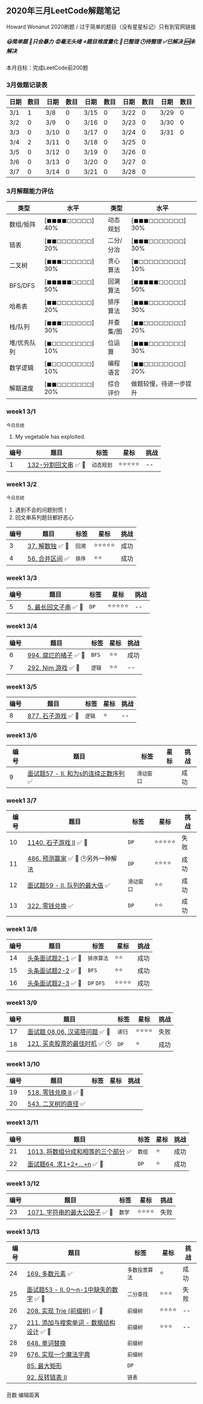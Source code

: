 ## 2020年三月LeetCode解题笔记

Howard Wonanut 2020刷题 / 过于简单的题目（没有星星标记）只有到官网链接

##### 😃简单题     🤢只会暴力    😡毫无头绪    ⭐题目难度量化    💾已整理     🕑待整理       ✅已解决      🆘未解决

本月目标：完成LeetCode前200题



### 3月做题记录表

| 日期 | 数目 | 日期 | 数目 | 日期 | 数目 | 日期 | 数目 | 日期 | 数目 |
| ---- | ---- | ---- | ---- | ---- | ---- | ---- | ---- | ---- | ---- |
| 3/1  | 1    | 3/8  | 0    | 3/15 | 0    | 3/22 | 0    | 3/29 | 0    |
| 3/2  | 0    | 3/9  | 0    | 3/16 | 0    | 3/23 | 0    | 3/30 | 0    |
| 3/3  | 0    | 3/10 | 0    | 3/17 | 0    | 3/24 | 0    | 3/31 | 0    |
| 3/4  | 2    | 3/11 | 0    | 3/18 | 0    | 3/25 | 0    |      |      |
| 3/5  | 0    | 3/12 | 0    | 3/19 | 0    | 3/26 | 0    |      |      |
| 3/6  | 0    | 3/13 | 0    | 3/20 | 0    | 3/27 | 0    |      |      |
| 3/7  | 0    | 3/14 | 0    | 3/21 | 0    | 3/28 | 0    |      |      |



### 3月解题能力评估

| 类型        | 水平            | 类型      | 水平                   |
| ----------- | --------------- | --------- | ---------------------- |
| 数组/矩阵   | [◼◼◼◼◻◻◻◻◻] 40% | 动态规划  | [◼◼◼◻◻◻◻◻◻◻] 30%       |
| 链表        | [◼◼◻◻◻◻◻◻◻] 20% | 二分/分治 | [◼◼◼◻◻◻◻◻◻◻] 30%       |
| 二叉树      | [◼◼◼◻◻◻◻◻◻] 30% | 贪心算法  | [◼◻◻◻◻◻◻◻◻◻] 10%       |
| BFS/DFS     | [◼◼◼◼◼◻◻◻◻] 50% | 回溯算法  | [◼◼◼◼◼◻◻◻◻◻] 50%       |
| 哈希表      | [◼◼◻◻◻◻◻◻◻] 20% | 排序算法  | [◼◼◼◻◻◻◻◻◻◻] 30%       |
| 栈/队列     | [◼◼◼◻◻◻◻◻◻] 30% | 并查集/图 | [◼◼◻◻◻◻◻◻◻◻] 20%       |
| 堆/优先队列 | [◼◻◻◻◻◻◻◻◻] 10% | 位运算    | [◼◼◼◻◻◻◻◻◻◻] 30%       |
| 数学逻辑    | [◼◻◻◻◻◻◻◻◻] 10% | 编程语言  | [◼◼◻◻◻◻◻◻◻◻] 20%       |
| 解题速度    | [◼◼◻◻◻◻◻◻◻] 20% | 综合评价  | 做题较慢，待进一步提升 |



### week1 3/1

`今日总结`

1. My vegetable has exploited.

| 编号 | 题目                                            | 标签       | 星标  | 挑战 |
| ---- | ----------------------------------------------- | ---------- | ----- | ---- |
| 1    | [132-分割回文串](./week4/132-分割回文串.md) ✅ 💾 | `动态规划` | ⭐⭐⭐⭐⭐ | --   |



### week1 3/2

`今日总结`

1. 遇到不会的问题别慌！
2. 回文串系列题目都好恶心

| 编号 | 题目                                                         | 标签   | 星标  | 挑战 |
| ---- | ------------------------------------------------------------ | ------ | ----- | ---- |
| 3    | [37. 解数独](./week1/37-解数独.md) ✅ 💾                       | `回溯` | ⭐⭐⭐⭐⭐ | 成功 |
| 4    | [56. 合并区间](https://leetcode-cn.com/problems/merge-intervals/) ✅ | `排序` | ⭐⭐    | 成功 |



### week1 3/3

| 编号 | 题目                                             | 标签 | 星标  | 挑战 |
| ---- | ------------------------------------------------ | ---- | ----- | ---- |
| 5    | [5. 最长回文子串](./week1/5-最长回文子串.md) ✅ 💾 | `DP` | ⭐⭐⭐⭐⭐ | --   |



### week1 3/4

| 编号 | 题目                                                         | 标签   | 星标 | 挑战 |
| ---- | ------------------------------------------------------------ | ------ | ---- | ---- |
| 6    | [994. 腐烂的橘子](https://leetcode-cn.com/problems/rotting-oranges/) ✅  💾 | `BFS`  | ⭐⭐   | 成功 |
| 7    | [292. Nim 游戏](https://leetcode-cn.com/problems/nim-game/) ✅  💾 | `逻辑` | ⭐⭐   | --   |



### week1 3/5

| 编号 | 题目                                                         | 标签   | 星标 | 挑战 |
| ---- | ------------------------------------------------------------ | ------ | ---- | ---- |
| 8    | [877. 石子游戏](https://leetcode-cn.com/problems/stone-game/) ✅ 💾 | `逻辑` | ⭐    | --   |



### week1 3/6

| 编号 | 题目                                                         | 标签       | 星标 | 挑战 |
| ---- | ------------------------------------------------------------ | ---------- | ---- | ---- |
| 9    | [面试题57 - II. 和为s的连续正数序列](https://leetcode-cn.com/problems/he-wei-sde-lian-xu-zheng-shu-xu-lie-lcof/) ✅ | `滑动窗口` |      | 成功 |



### week1 3/7

| 编号 | 题目                                                         | 标签       | 星标  | 挑战 |
| ---- | ------------------------------------------------------------ | ---------- | ----- | ---- |
| 10   | [1140. 石子游戏 II](https://leetcode-cn.com/problems/stone-game-ii/) ✅ 💾 | `DP`       | ⭐⭐⭐⭐⭐ | 失败 |
| 11   | [486. 预测赢家](https://leetcode-cn.com/problems/predict-the-winner/) ✅ 💾 🕑另外一种解法 | `DP`       | ⭐⭐⭐⭐  | 成功 |
| 12   | [面试题59 - II. 队列的最大值](https://leetcode-cn.com/problems/dui-lie-de-zui-da-zhi-lcof/) ✅ | `滑动窗口` | ⭐⭐    | 成功 |
| 13   | [322. 零钱兑换](https://leetcode-cn.com/problems/coin-change/) ✅ | `DP`       | ⭐⭐    | 成功 |



### week1 3/8

| 编号 | 题目                                              | 标签       | 星标 | 挑战 |
| ---- | ------------------------------------------------- | ---------- | ---- | ---- |
| 14   | [头条面试题2-1](../../exams/头条套题2答案.md) ✅ 💾 | `排序算法` | ⭐⭐   | 成功 |
| 15   | [头条面试题2-2](../../exams/头条套题2答案.md) ✅ 💾 | `BFS`      | ⭐⭐   | 成功 |
| 16   | [头条面试题2-3](../../exams/头条套题2答案.md) ✅ 💾 | `DP` `DFS` | ⭐⭐⭐⭐ | 成功 |



### week1 3/9

| 编号 | 题目                                                         | 标签   | 星标 | 挑战 |
| ---- | ------------------------------------------------------------ | ------ | ---- | ---- |
| 17   | [面试题 08.06. 汉诺塔问题](https://leetcode-cn.com/problems/hanota-lcci/) ✅ 💾 | `递归` | ⭐⭐⭐⭐ | 失败 |
| 18   | [121. 买卖股票的最佳时机](https://leetcode-cn.com/problems/best-time-to-buy-and-sell-stock/) ✅ 🕑 | `DP`   | ⭐    | 成功 |



### week1 3/10

| 编号 | 题目                                                         | 标签 | 星标 | 挑战 |
| ---- | ------------------------------------------------------------ | ---- | ---- | ---- |
| 19   | [518. 零钱兑换 II](https://leetcode-cn.com/problems/coin-change-2/) ✅ 💾 |      |      |      |
| 20   | [543. 二叉树的直径](https://leetcode-cn.com/problems/diameter-of-binary-tree/) ✅ |      |      |      |



### week1 3/11

| 编号 | 题目                                                         | 标签   | 星标 | 挑战 |
| ---- | ------------------------------------------------------------ | ------ | ---- | ---- |
| 21   | [1013. 将数组分成和相等的三个部分](https://leetcode-cn.com/problems/partition-array-into-three-parts-with-equal-sum/) ✅ | `数组` | ⭐    | 成功 |
| 22   | [面试题64. 求1+2+…+n](https://leetcode-cn.com/problems/qiu-12n-lcof/) ✅ 💾 | `DP`   | ⭐    | 成功 |



### week1 3/12

| 编号 | 题目                                                         | 标签   | 星标 | 挑战 |
| ---- | ------------------------------------------------------------ | ------ | ---- | ---- |
| 23   | [1071. 字符串的最大公因子](https://leetcode-cn.com/problems/greatest-common-divisor-of-strings/) ✅ 💾 | `数学` | ⭐⭐⭐⭐ | 失败 |



### week1 3/13

| 编号 | 题目                                                         | 标签           | 星标 | 挑战 |
| ---- | ------------------------------------------------------------ | -------------- | ---- | ---- |
| 24   | [169. 多数元素](https://leetcode-cn.com/problems/majority-element/) ✅ | `多数投票算法` | ⭐    | 成功 |
| 25   | [面试题53 - II. 0～n-1中缺失的数字](https://leetcode-cn.com/problems/que-shi-de-shu-zi-lcof/) ✅ 💾 | `二分查找`     | ⭐⭐⭐  | 失败 |
| 26   | [208. 实现 Trie (前缀树)](https://leetcode-cn.com/problems/implement-trie-prefix-tree/) ✅ 💾 | `前缀树`       | ⭐⭐⭐⭐ | --   |
| 27   | [211. 添加与搜索单词 - 数据结构设计](https://leetcode-cn.com/problems/add-and-search-word-data-structure-design/) ✅ 💾 | `前缀树`       | ⭐⭐⭐  | --   |
| 28   | [648. 单词替换](https://leetcode-cn.com/problems/replace-words/) | `前缀树`       |      |      |
| 29   | [676. 实现一个魔法字典](https://leetcode-cn.com/problems/implement-magic-dictionary/) | `前缀树`       |      |      |
|      | [85. 最大矩形](https://leetcode-cn.com/problems/maximal-rectangle/) | `DP`           |      |      |
|      | [92. 反转链表 II](https://leetcode-cn.com/problems/reverse-linked-list-ii/) | `链表`         |      |      |



#### 

丑数        编辑距离